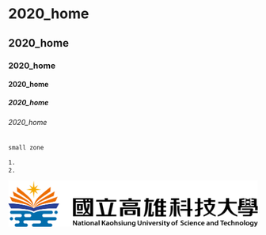 # 2020_home
## 2020_home
### 2020_home
#### 2020_home
##### 2020_home
###### 2020_home

`small zone`

```
1.
2.
```


![NKUST](nkust.png "NKUST")
